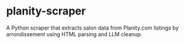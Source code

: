 # planity-scraper
A Python scraper that extracts salon data from Planity.com listings by arrondissement using HTML parsing and LLM cleanup.
